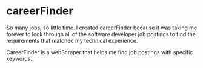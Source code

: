 # careerFinder

So many jobs, so little time. I created careerFinder because it was taking me forever to look through all of the software developer job postings to find the requirements that matched my technical experience.

  CareerFinder is a webScraper that helps me find job postings with specific keywords.
